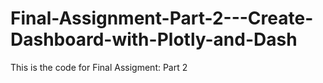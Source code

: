 # Final-Assignment-Part-2---Create-Dashboard-with-Plotly-and-Dash
This is the code for Final Assigment: Part 2

